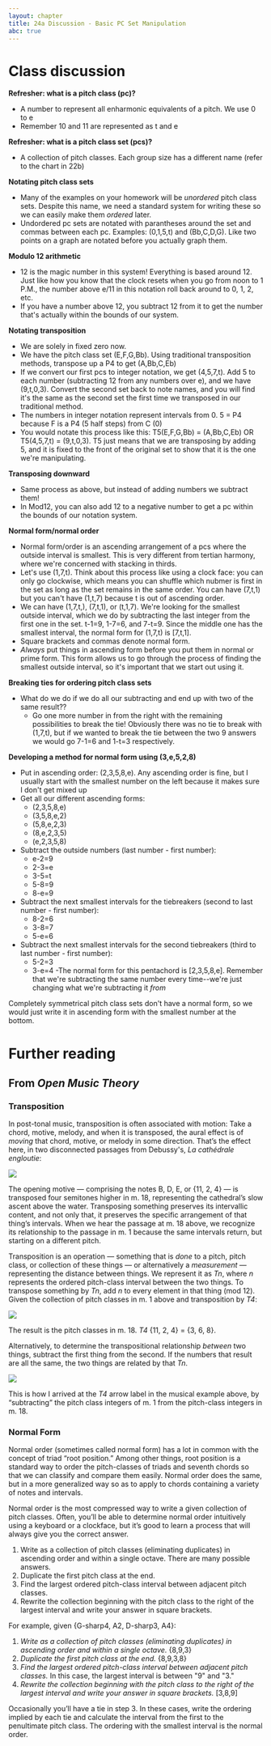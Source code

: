 ```yaml
---
layout: chapter
title: 24a Discussion - Basic PC Set Manipulation
abc: true
---
```


# Class discussion

**Refresher: what is a pitch class (pc)?**
- A number to represent all enharmonic equivalents of a pitch. We use 0 to e
- Remember 10 and 11 are represented as t and e

**Refresher: what is a pitch class set (pcs)?**
- A collection of pitch classes. Each group size has a different name (refer to the chart in 22b)

**Notating pitch class sets**
- Many of the examples on your homework will be *unordered* pitch class sets. Despite this name, we need a standard system for writing these so we can easily make them *ordered* later.
- Undordered pc sets are notated with parantheses around the set and commas between each pc. Examples: (0,1,5,t) and (Bb,C,D,G). Like two points on a graph are notated before you actually graph them.

**Modulo 12 arithmetic**
- 12 is the magic number in this system! Everything is based around 12. Just like how you know that the clock resets when you go from noon to 1 P.M., the number above e/11 in this notation roll back around to 0, 1, 2, etc.
- If you have a number above 12, you subtract 12 from it to get the number that's actually within the bounds of our system.

**Notating transposition**
- We are solely in fixed zero now.
- We have the pitch class set (E,F,G,Bb). Using traditional transposition methods, transpose up a P4 to get (A,Bb,C,Eb)
- If we convert our first pcs to integer notation, we get (4,5,7,t). Add 5 to each number (subtracting 12 from any numbers over e), and we have (9,t,0,3). Convert the second set back to note names, and you will find it's the same as the second set the first time we transposed in our traditional method.
- The numbers in integer notation represent intervals from 0. 5 = P4 because F is a P4 (5 half steps) from C (0)
- You would notate this process like this: T5(E,F,G,Bb) = (A,Bb,C,Eb) OR T5(4,5,7,t) = (9,t,0,3). T5 just means that we are transposing by adding 5, and it is fixed to the front of the original set to show that it is the one we're manipulating.

**Transposing downward**
- Same process as above, but instead of adding numbers we subtract them!
- In Mod12, you can also add 12 to a negative number to get a pc within the bounds of our notation system.

**Normal form/normal order**
- Normal form/order is an ascending arrangement of a pcs where the outside interval is smallest. This is very different from tertian harmony, where we're concerned with stacking in thirds.
- Let's use (1,7,t). Think about this process like using a clock face: you can only go clockwise, which means you can shuffle which nubmer is first in the set as long as the set remains in the same order. You can have (7,t,1) but you can't have (1,t,7) because t is out of ascending order.
- We can have (1,7,t,), (7,t,1), or (t,1,7). We're looking for the smallest outside interval, which we do by subtracting the last integer from the first one in the set. t-1=9, 1-7=6, and 7-t=9. Since the middle one has the smallest interval, the normal form for (1,7,t) is [7,t,1].
- Square brackets and commas denote normal form.
- *Always* put things in ascending form before you put them in normal or prime form. This form allows us to go through the process of finding the smallest outside interval, so it's important that we start out using it.

**Breaking ties for ordering pitch class sets**
- What do we do if we do all our subtracting and end up with two of the same result??
  - Go one more number in from the right with the remaining possibilities to break the tie! Obviously there was no tie to break with (1,7,t), but if we wanted to break the tie between the two 9 answers we would go 7-1=6 and 1-t=3 respectively.

**Developing a method for normal form using (3,e,5,2,8)**
- Put in ascending order: (2,3,5,8,e). Any ascending order is fine, but I usually start with the smallest number on the left because it makes sure I don't get mixed up
- Get all our different ascending forms:
  - (2,3,5,8,e)
  - (3,5,8,e,2)
  - (5,8,e,2,3)
  - (8,e,2,3,5)
  - (e,2,3,5,8)
- Subtract the outside numbers (last number - first number):
  - e-2=9
  - 2-3=e
  - 3-5=t
  - 5-8=9
  - 8-e=9
- Subtract the next smallest intervals for the tiebreakers (second to last number - first number):
  - 8-2=6
  - 3-8=7
  - 5-e=6
- Subtract the next smallest intervals for the second tiebreakers (third to last number - first number):
  - 5-2=3
  - 3-e=4
-The normal form for this pentachord is [2,3,5,8,e]. Remember that we're subtracting the same number every time--we're just changing what we're subtracting it *from*

Completely symmetrical pitch class sets don't have a normal form, so we would just write it in ascending form with the smallest number at the bottom.
  
# Further reading

## From *Open Music Theory*

### Transposition

In post-tonal music, transposition is often associated with motion: Take a chord, motive, melody, and when it is transposed, the aural effect is of *moving* that chord, motive, or melody in some direction. That’s the effect here, in two disconnected passages from Debussy's, *La cathédrale engloutie*:

[![](/images/postTonal/transposition.png)](/images/postTonal/transposition.png)

The opening motive — comprising the notes B, D, E, or {11, 2, 4} — is transposed four semitones higher in m. 18, representing the cathedral’s slow ascent above the water. Transposing something preserves its intervallic content, and not only that, it preserves the specific arrangement of that thing’s intervals. When we hear the passage at m. 18 above, we recognize its relationship to the passage in m. 1 because the same intervals return, but starting on a different pitch.

Transposition is an operation — something that is *done* to a pitch, pitch class, or collection of these things — or alternatively a *measurement* — representing the distance between things. We represent it as *Tn*, where *n* represents the ordered pitch-class interval between the two things. To transpose something by *Tn*, add *n* to every element in that thing (mod 12). Given the collection of pitch classes in m. 1 above and transposition by *T4*:

[![](/images/postTonal/t4.png)](/images/postTonal/t4.png)

The result is the pitch classes in m. 18. *T4* {11, 2, 4} = {3, 6, 8}.

Alternatively, to determine the transpositional relationship *between* two things, subtract the first thing from the second. If the numbers that result are all the same, the two things are related by that *Tn*.

[![](/images/postTonal/t4Measurement.png)](/images/postTonal/t4Measurement.png)

This is how I arrived at the *T4* arrow label in the musical example above, by “subtracting” the pitch class integers of m. 1 from the pitch-class integers in m. 18.

### Normal Form

Normal order (sometimes called normal form) has a lot in common with the concept of triad “root position.” Among other things, root position is a standard way to order the pitch-classes of triads and seventh chords so that we can classify and compare them easily. Normal order does the same, but in a more generalized way so as to apply to chords containing a variety of notes and intervals.

Normal order is the most compressed way to write a given collection of pitch classes. Often, you’ll be able to determine normal order intuitively using a keyboard or a clockface, but it’s good to learn a process that will always give you the correct answer.

1. Write as a collection of pitch classes (eliminating duplicates) in ascending order and within a single octave. There are many possible answers.
2. Duplicate the first pitch class at the end. 
3. Find the largest ordered pitch-class interval between adjacent pitch classes.
4. Rewrite the collection beginning with the pitch class to the right of the largest interval and write your answer in square brackets.

For example, given {G-sharp4, A2, D-sharp3, A4}:

1. *Write as a collection of pitch classes (eliminating duplicates) in ascending order and within a single octave.* {8,9,3}
2. *Duplicate the first pitch class at the end.* {8,9,3,8}
3. *Find the largest ordered pitch-class interval between adjacent pitch classes.* In this case, the largest interval is between "9" and "3."
4. *Rewrite the collection beginning with the pitch class to the right of the largest interval and write your answer in square brackets.* [3,8,9]

Occasionally you’ll have a tie in step 3. In these cases, write the ordering implied by each tie and calculate the interval from the first to the penultimate pitch class. The ordering with the smallest interval is the normal order.
